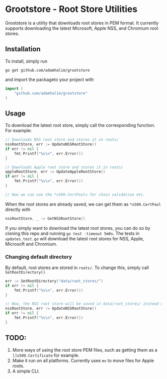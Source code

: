 # Grootstore - Root Store Utilities
Grootstore is a utility that downloads root stores in PEM format. It currently supports downloading the latest Microsoft, Apple NSS, and Chromium root stores.


## Installation
To install, simply run
```
go get github.com/adamhalim/grootstore
```
and import the packageto your project with

```go
import (
    "github.com/adamhalim/grootstore"
)
```

## Usage

To download the latest root store, simply call the corresponding function. For example:

```go
// Downloads NSS root store and stores it in roots/
nssRootStore, err := UpdateNSSRootStore()
if err != nil {
    fmt.Printf("%s\n", err.Error())
}

// Downloads Apple root store and stores it in roots/
appleRootStore, err := UpdateAppleRootStore()
if err != nil {
    fmt.Printf("%s\n", err.Error())
}

// Now we can use the *x509.CertPools for chain validation etc.

```

When the root stores are already saved, we can get them as `*x509.CertPool` directly with 

```go
nssRootStore, _ := GetNSSRootStore()
```

If you simply want to download the latest root stores, you can do so by cloning this repo and running `go test -timeout 5m0s`. The tests in `updates_test.go` will download the latest root stores for NSS, Apple, Microsoft and Chromium.

### Changing default directory

By default, root stores are stored in `roots/`. To change this, simply call `SetRootDirectory()`

```go
err := SetRootDirectory("data/root_stores/")
if err != nil {
    fmt.Printf("%s\n", err.Error())
}

// Now, the NSS root store will be saved in data/root_stores/ instead of roots/
nssRootStore, err := UpdateNSSRootStore()
if err != nil {
    fmt.Printf("%s\n", err.Error())
}
```

## TODO:

1. More ways of using the root store PEM files, such as getting them as a `[]x509.Certificate` for example.
2. Make it run on all platforms. Currently uses `mv` to move files for Apple roots.
3. A simple CLI.
